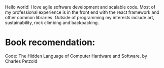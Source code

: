 
Hello world! I love agile software development and scalable code. Most of my professional experience is in the front end with the react framework and other common libraries. Outside of programming my interests include art, sustainability, rock climbing and backpacking.

# Book recomendation:
Code: The Hidden Language of Computer Hardware and Software, by Charles Petzold
